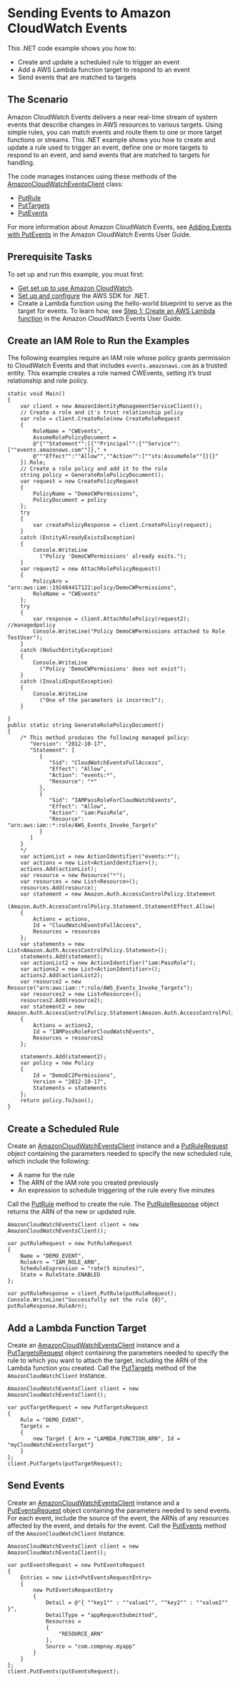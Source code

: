 # Sending Events to Amazon CloudWatch Events<a name="cloudwatch-examples-sending-events"></a>

This \.NET code example shows you how to:
+ Create and update a scheduled rule to trigger an event
+ Add a AWS Lambda function target to respond to an event
+ Send events that are matched to targets

## The Scenario<a name="the-scenario"></a>

Amazon CloudWatch Events delivers a near real\-time stream of system events that describe changes in AWS resources to various targets\. Using simple rules, you can match events and route them to one or more target functions or streams\. This \.NET example shows you how to create and update a rule used to trigger an event, define one or more targets to respond to an event, and send events that are matched to targets for handling\.

The code manages instances using these methods of the [AmazonCloudWatchEventsClient](https://docs.aws.amazon.com/sdkfornet/v3/apidocs/items/CloudWatchEvents/TCloudWatchEventsClient.html) class:
+  [PutRule](https://docs.aws.amazon.com/sdkfornet/v3/apidocs/items/CloudWatchEvents/MCloudWatchEventsPutRulePutRuleRequest.html) 
+  [PutTargets](https://docs.aws.amazon.com/sdkfornet/v3/apidocs/items/CloudWatchEvents/MCloudWatchEventsPutTargetsPutTargetsRequest.html) 
+  [PutEvents](https://docs.aws.amazon.com/sdkfornet/v3/apidocs/items/CloudWatchEvents/MCloudWatchEventsPutEventsPutEventsRequest.html) 

For more information about Amazon CloudWatch Events, see [Adding Events with PutEvents](https://docs.aws.amazon.com/AmazonCloudWatch/latest/events/AddEventsPutEvents.html) in the Amazon CloudWatch Events User Guide\.

## Prerequisite Tasks<a name="prerequisite-tasks"></a>

To set up and run this example, you must first:
+  [Get set up to use Amazon CloudWatch](https://docs.aws.amazon.com/AmazonCloudWatch/latest/monitoring/GettingSetup.html)\.
+  [Set up and configure](https://docs.aws.amazon.com/sdk-for-net/latest/developer-guide/net-dg-setup.html) the AWS SDK for \.NET\.
+ Create a Lambda function using the hello\-world blueprint to serve as the target for events\. To learn how, see [Step 1: Create an AWS Lambda function](https://docs.aws.amazon.com/lambda/latest/dg/tutorial-scheduled-events-create-function.html) in the Amazon CloudWatch Events User Guide\.

## Create an IAM Role to Run the Examples<a name="create-an-iam-role-to-run-the-examples"></a>

The following examples require an IAM role whose policy grants permission to CloudWatch Events and that includes `events.amazonaws.com` as a trusted entity\. This example creates a role named CWEvents, setting it’s trust relationship and role policy\.

```
static void Main()
{
    var client = new AmazonIdentityManagementServiceClient();
    // Create a role and it's trust relationship policy
    var role = client.CreateRole(new CreateRoleRequest
    {
        RoleName = "CWEvents",
        AssumeRolePolicyDocument =
        @"{""Statement"":[{""Principal"":{""Service"":[""events.amazonaws.com""]}," +
        @"""Effect"":""Allow"",""Action"":[""sts:AssumeRole""]}]}"
    }).Role;
    // Create a role policy and add it to the role
    string policy = GenerateRolePolicyDocument();
    var request = new CreatePolicyRequest
    {
        PolicyName = "DemoCWPermissions",
        PolicyDocument = policy
    };
    try
    {
        var createPolicyResponse = client.CreatePolicy(request);
    }
    catch (EntityAlreadyExistsException)
    {
        Console.WriteLine
          ("Policy 'DemoCWPermissions' already exits.");
    }
    var request2 = new AttachRolePolicyRequest()
    {
        PolicyArn = "arn:aws:iam::192484417122:policy/DemoCWPermissions",
        RoleName = "CWEvents"
    };
    try
    {
        var response = client.AttachRolePolicy(request2);    //managedpolicy
        Console.WriteLine("Policy DemoCWPermissions attached to Role TestUser");
    }
    catch (NoSuchEntityException)
    {
        Console.WriteLine
          ("Policy 'DemoCWPermissions' does not exist");
    }
    catch (InvalidInputException)
    {
        Console.WriteLine
          ("One of the parameters is incorrect");
    }

}
public static string GenerateRolePolicyDocument()
{
    /* This method produces the following managed policy:
       "Version": "2012-10-17",
       "Statement": [
          {
             "Sid": "CloudWatchEventsFullAccess",
             "Effect": "Allow",
             "Action": "events:*",
             "Resource": "*"
          },
          {
             "Sid": "IAMPassRoleForCloudWatchEvents",
             "Effect": "Allow",
             "Action": "iam:PassRole",
             "Resource": "arn:aws:iam::*:role/AWS_Events_Invoke_Targets"
          }
       ]
    }
    */
    var actionList = new ActionIdentifier("events:*");
    var actions = new List<ActionIdentifier>();
    actions.Add(actionList);
    var resource = new Resource("*");
    var resources = new List<Resource>();
    resources.Add(resource);
    var statement = new Amazon.Auth.AccessControlPolicy.Statement
        (Amazon.Auth.AccessControlPolicy.Statement.StatementEffect.Allow)
    {
        Actions = actions,
        Id = "CloudWatchEventsFullAccess",
        Resources = resources
    };
    var statements = new List<Amazon.Auth.AccessControlPolicy.Statement>();
    statements.Add(statement);
    var actionList2 = new ActionIdentifier("iam:PassRole");
    var actions2 = new List<ActionIdentifier>();
    actions2.Add(actionList2);
    var resource2 = new Resource("arn:aws:iam::*:role/AWS_Events_Invoke_Targets");
    var resources2 = new List<Resource>();
    resources2.Add(resource2);
    var statement2 = new Amazon.Auth.AccessControlPolicy.Statement(Amazon.Auth.AccessControlPolicy.Statement.StatementEffect.Allow)
    {
        Actions = actions2,
        Id = "IAMPassRoleForCloudWatchEvents",
        Resources = resources2
    };

    statements.Add(statement2);
    var policy = new Policy
    {
        Id = "DemoEC2Permissions",
        Version = "2012-10-17",
        Statements = statements
    };
    return policy.ToJson();
}
```

## Create a Scheduled Rule<a name="create-a-scheduled-rule"></a>

Create an [AmazonCloudWatchEventsClient](https://docs.aws.amazon.com/sdkfornet/v3/apidocs/items/CloudWatchEvents/TCloudWatchEventsClient.html) instance and a [PutRuleRequest](https://docs.aws.amazon.com/sdkfornet/v3/apidocs/items/CloudWatchEvents/TPutRuleRequest.html) object containing the parameters needed to specify the new scheduled rule, which include the following:
+ A name for the rule
+ The ARN of the IAM role you created previously
+ An expression to schedule triggering of the rule every five minutes

Call the [PutRule](https://docs.aws.amazon.com/sdkfornet/v3/apidocs/items/CloudWatchEvents/MCloudWatchEventsPutRulePutRuleRequest.html) method to create the rule\. The [PutRuleResponse](https://docs.aws.amazon.com/sdkfornet/v3/apidocs/items/CloudWatchEvents/TPutRuleResponse.html) object returns the ARN of the new or updated rule\.

```
AmazonCloudWatchEventsClient client = new AmazonCloudWatchEventsClient();

var putRuleRequest = new PutRuleRequest
{
    Name = "DEMO_EVENT",
    RoleArn = "IAM_ROLE_ARN",
    ScheduleExpression = "rate(5 minutes)",
    State = RuleState.ENABLED
};

var putRuleResponse = client.PutRule(putRuleRequest);
Console.WriteLine("Successfully set the rule {0}", putRuleResponse.RuleArn);
```

## Add a Lambda Function Target<a name="add-a-lam-function-target"></a>

Create an [AmazonCloudWatchEventsClient](https://docs.aws.amazon.com/sdkfornet/v3/apidocs/items/CloudWatchEvents/TCloudWatchEventsClient.html) instance and a [PutTargetsRequest](https://docs.aws.amazon.com/sdkfornet/v3/apidocs/items/CloudWatchEvents/TPutTargetsRequest.html) object containing the parameters needed to specify the rule to which you want to attach the target, including the ARN of the Lambda function you created\. Call the [PutTargets](https://docs.aws.amazon.com/sdkfornet/v3/apidocs/items/CloudWatchEvents/MCloudWatchEventsPutTargetsPutTargetsRequest.html) method of the `AmazonCloudWatchClient` instance\.

```
AmazonCloudWatchEventsClient client = new AmazonCloudWatchEventsClient();

var putTargetRequest = new PutTargetsRequest
{
    Rule = "DEMO_EVENT",
    Targets =
    {
        new Target { Arn = "LAMBDA_FUNCTION_ARN", Id = "myCloudWatchEventsTarget"}
    }
};
client.PutTargets(putTargetRequest);
```

## Send Events<a name="send-events"></a>

Create an [AmazonCloudWatchEventsClient](https://docs.aws.amazon.com/sdkfornet/v3/apidocs/items/CloudWatchEvents/TCloudWatchEventsClient.html) instance and a [PutEventsRequest](https://docs.aws.amazon.com/sdkfornet/v3/apidocs/items/CloudWatchEvents/TPutEventsRequest.html) object containing the parameters needed to send events\. For each event, include the source of the event, the ARNs of any resources affected by the event, and details for the event\. Call the [PutEvents](https://docs.aws.amazon.com/sdkfornet/v3/apidocs/items/CloudWatchEvents/MCloudWatchEventsPutEventsPutEventsRequest.html) method of the `AmazonCloudWatchClient` instance\.

```
AmazonCloudWatchEventsClient client = new AmazonCloudWatchEventsClient();

var putEventsRequest = new PutEventsRequest
{
    Entries = new List<PutEventsRequestEntry>
    {
        new PutEventsRequestEntry
        {
            Detail = @"{ ""key1"" : ""value1"", ""key2"" : ""value2"" }",
            DetailType = "appRequestSubmitted",
            Resources =
            {
                "RESOURCE_ARN"
            },
            Source = "com.compnay.myapp"
        }
    }
};
client.PutEvents(putEventsRequest);
```